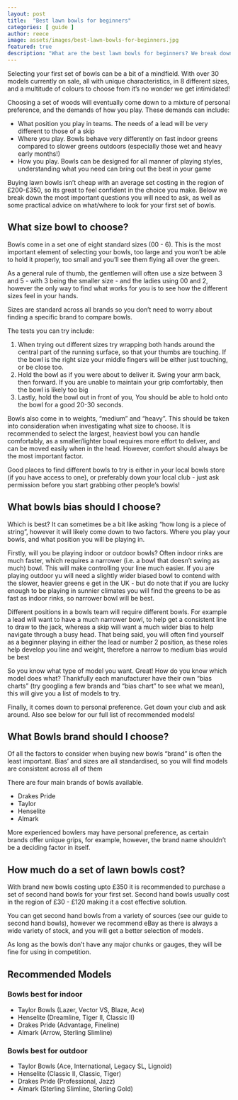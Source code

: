 ```yaml
---
layout: post
title:  "Best lawn bowls for beginners"
categories: [ guide ]
author: reece
image: assets/images/best-lawn-bowls-for-beginners.jpg
featured: true
description: "What are the best lawn bowls for beginners? We break down the most important issues to help make the best choice"
---
```


Selecting your first set of bowls can be a bit of a mindfield. With over 30 models currently on sale, all with unique characteristics, in 8 different sizes, and a multitude of colours to choose from it’s no wonder we get intimidated!

Choosing a set of woods will eventually come down to a mixture of personal preference, and the demands of how you play. These demands can include:
* What position you play in teams. The needs of a lead will be very different to those of a skip
* Where you play. Bowls behave very differently on fast indoor greens compared to slower greens outdoors (especially those wet and heavy early months!)
* How you play. Bowls can be designed for all manner of playing styles, understanding what you need can bring out the best in your game

Buying lawn bowls isn’t cheap with an average set costing in the region of £200-£350, so its great to feel confident in the choice you make. Below we break down the most important questions you will need to ask, as well as some practical advice on what/where to look for your first set of bowls.

## What size bowl to choose?

Bowls come in a set one of eight standard sizes (00 - 6). This is the most important element of selecting your bowls, too large and you won’t be able to hold it properly, too small and you’ll see them flying all over the green.

As a general rule of thumb, the gentlemen will often use a size between 3 and 5 - with 3 being the smaller size - and the ladies using 00 and 2, however the only way to find what works for you is to see how the different sizes feel in your hands.
 
Sizes are standard across all brands so you don’t need to worry about finding a specific brand to compare bowls.

The tests you can try include:

1. When trying out different sizes try wrapping both hands around the central part of the running surface, so that your thumbs are touching. If the bowl is the right size your middle fingers will be either just touching, or be close too.
2. Hold the bowl as if you were about to deliver it. Swing your arm back, then forward. If you are unable to maintain your grip comfortably, then the bowl is likely too big
3. Lastly, hold the bowl out in front of you, You should be able to hold onto the bowl for a good 20-30 seconds. 

Bowls also come in to weights, “medium” and “heavy”. This should be taken into consideration when investigating what size to choose. It is recommended to select the largest, heaviest bowl you can handle comfortably, as a smaller/lighter bowl requires more effort to deliver, and can be moved easily when in the head. However, comfort should always be the most important factor.

Good places to find different bowls to try is either in your local bowls store (if you have access to one), or preferably down your local club - just ask permission before you start grabbing other people’s bowls!

## What bowls bias should I choose?

Which is best? It can sometimes be a bit like asking “how long is a piece of string”, however it will likely come down to two factors. Where you play your bowls, and what position you will be playing in.

Firstly, will you be playing indoor or outdoor bowls? Often indoor rinks are much faster, which requires a narrower (i.e. a bowl that doesn’t swing as much) bowl. This will make controlling your line much easier. If you are playing outdoor yu will need a slightly wider biased bowl to contend with the slower, heavier greens e get in the UK - but do note that if you are lucky enough to be playing in sunnier climates you will find the greens to be as fast as indoor rinks, so narrower bowl will be best.

Different positions in a bowls team will require different bowls. For example a lead will want to have a much narrower bowl, to help get a consistent line to draw to the jack, whereas a skip will want a much wider bias to help navigate through a busy head. That being said, you will often find yourself as a beginner playing in either the lead or number 2 position, as these roles help develop you line and weight, therefore a narrow to medium bias would be best

So you know what type of model you want. Great! How do you know which model does what? Thankfully each manufacturer have their own “bias charts” (try googling a few brands and “bias chart” to see what we mean), this will give you a list of models to try.

Finally, it comes down to personal preference. Get down your club and ask around. Also see below for our full list of recommended models!

## What Bowls brand should I choose?

Of all the factors to consider when buying new bowls “brand” is often the least important. Bias’ and sizes are all standardised, so you will find models are consistent across all of them

There are four main brands of bowls available.
* Drakes Pride
* Taylor
* Henselite
* Almark

More experienced bowlers may have personal preference, as certain brands offer unique grips, for example, however, the brand name shouldn’t be a deciding factor in itself.

## How much do a set of lawn bowls cost?

With brand new bowls costing upto £350 it is recommended to purchase a set of second hand bowls for your first set. Second hand bowls usually cost in the region of £30 - £120 making it a cost effective solution.

You can get second hand bowls from a variety of sources (see our guide to second hand bowls), however we recommend eBay as there is always a wide variety of stock, and you will get a better selection of models.

As long as the bowls don’t have any major chunks or gauges, they will be fine for using in competition.

## Recommended Models

### Bowls best for indoor

* Taylor Bowls (Lazer, Vector VS, Blaze, Ace)
* Henselite (Dreamline, Tiger II, Classic II)
* Drakes Pride (Advantage, Fineline)
* Almark (Arrow, Sterling Slimline)
 
### Bowls best for outdoor

* Taylor Bowls (Ace, International, Legacy SL, Lignoid)
* Henselite (Classic II, Classic, Tiger)
* Drakes Pride (Professional, Jazz)
* Almark (Sterling Slimline, Sterling Gold)

